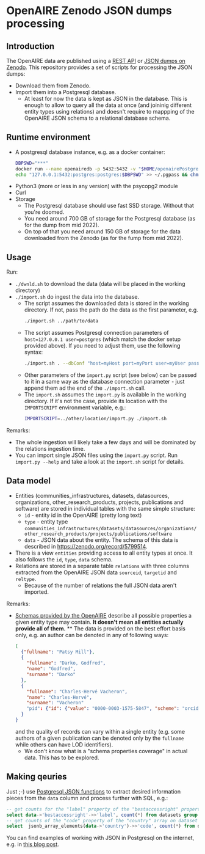 # OpenAIRE Zenodo JSON dumps processing

## Introduction

The OpenAIRE data are published using a [REST API](https://graph.openaire.eu/develop/api.html#rproducts) or [JSON dumps on Zenodo](https://zenodo.org/record/6616871).
This repository provides a set of scripts for processing the JSON dumps:

* Download them from Zenodo.
* Import them into a Postgresql database.
  * At least for now the data is kept as JSON in the database.
    This is enough to allow to query all the data at once (and joininig different entity types using relations)
    and doesn't require to mappping of the OpenAIRE JSON schema to a relational database schema.

## Runtime environment

* A postgresql database instance, e.g. as a docker container:
  ```bash
  DBPSWD="***"
  docker run --name openairedb -p 5432:5432 -v "$HOME/openairePostgresql:/var/lib/postgresql/data" -e "POSTGRES_PASSWORD=$DBPSWD" -d postgres
  echo "127.0.0.1:5432:postgres:postgres:$DBPSWD" >> ~/.pgpass && chmod 600 ~/.pgpass
  ```
* Python3 (more or less in any version) with the psycopg2 module
* Curl
* Storage
  * The Postgresql database should use fast SSD storage. Without that you're doomed.
  * You need around 700 GB of storage for the Postgresql database (as for the dump from mid 2022).
  * On top of that you need around 150 GB of storage for the data downloaded from the Zenodo (as for the fump from mid 2022).

## Usage

Run:

* `./dwnld.sh` to download the data (data will be placed in the working directory)
* `./import.sh` do ingest the data into the database.
  * The script assumes the downloaded data is stored in the working directory.
    If not, pass the path do the data as the first parameter, e.g.
    ```bash
    ./import.sh ../path/to/data
    ```
  * The script assumes Postgresql connection parameters of `host=127.0.0.1 user=postgres`
    (which match the docker setup provided above).
    If you need to adjust them, use the following syntax:
    ```bash
    ./import.sh . --dbConf "host=myHost port=myPort user=myUser password=myPassword dbname=myDbName"
    ```
  * Other parameters of the `import.py` script (see below) can be passed to it in a same way as
    the database connection parameter - just append them ad the end of the `./import.sh` call.
  * The `import.sh` assumes the `import.py` is available in the working directory.
    If it's not the case, provide its location with the `IMPORTSCRIPT` environment variable, e.g.:
    ```bash
    IMPORTSCRIPT=../other/location/import.py ./import.sh
    ```

Remarks:

* The whole ingestion will likely take a few days and will be dominated by the relations ingestion time.
* You can import single JSON files using the `import.py` script.
  Run `import.py --help` and take a look at the `import.sh` script for details.

## Data model

* Entities (communities_infrastructures, datasets, datasources, organizations, other_research_products, projects, publications and software)
  are stored in individual tables with the same simple structure:
  * `id` - entity id in the OpenAIRE (pretty long text)
  * `type` - entity type `communities_infrastructures/datasets/datasources/organizations/other_research_products/projects/publications/software`
  * `data` - JSON data about the entity.
    The schema of this data is described in https://zenodo.org/record/5799514.
* There is a view `entities` providing access to all entity types at once. It also follows the `id`, `type`, `data` schema.
* Relations are stored in a separate table `relations` with three columns extracted from the OpenAIRE JSON data 
  `sourceid`, `targetid` and `reltype`.
  * Because of the number of relations the full JSON data aren't imported.

Remarks:

* [Schemas provided by the OpenAIRE](https://zenodo.org/record/5799514) describe all possible properties a given entity type may contain.
  **It doesn't mean all entities actually provide all of them.**
  ** The data is provided on the best effort basis only, e.g. an author can be denoted in any of following ways:
    ```JSON
    [
      {"fullname": "Patsy Mill"},
      {
        "fullname": "Darko, Godfred",
        "name": "Godfred", 
        "surname": "Darko"
      },
      {
        "fullname": "Charles-Hervé Vacheron",
        "name": "Charles-Hervé", 
        "surname": "Vacheron"
        "pid": {"id": {"value": "0000-0003-1575-5847", "scheme": "orcid_pending"}
      }
    }
    ```
    and the quality of records can vary within a single entity (e.g. some authors of a given publication can be denoted only by the `fullname` while others can have LOD identifiers).
  * We don't know what is a "schema properties coverage" in actual data.
    This has to be explored.

## Making qeuries

Just ;-) use [Postgresql JSON functions](https://www.postgresql.org/docs/15/functions-json.html) to extract desired information pieces from the `data` column and process further with SQL, e.g.:

```sql
-- get counts for the "label" property of the "bestaccessright" property on dataset entities
select data->'bestaccessright'->>'label', count(*) from datasets group by 1 order by 1;
-- get counts of the "code" property of the "country" array on dataset entities
select  jsonb_array_elements(data->'country')->>'code', count(*) from datasets group by 1;
```

You can find examples of working with JSON in Postgresql on the internet, e.g. in [this blog post](https://dev.to/ftisiot/using-postgresqlr-json-functions-to-navigate-reviews-of-restaurants-in-india-39ld).
